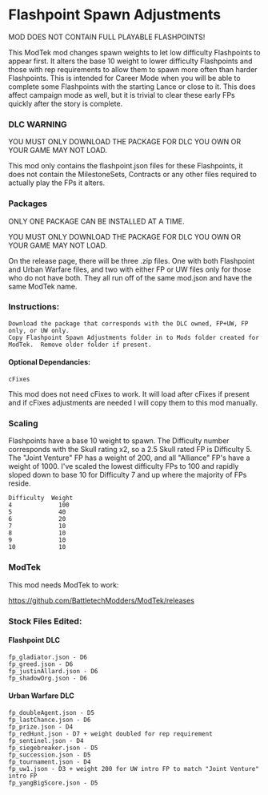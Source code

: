# Flashpoint Spawn Adjustments
MOD DOES NOT CONTAIN FULL PLAYABLE FLASHPOINTS!

This ModTek mod changes spawn weights to let low difficulty Flashpoints to appear first.  It alters the base 10 weight to lower difficulty Flashpoints and those with rep requirements to allow them to spawn more often than harder Flashpoints.  This is intended for Career Mode when you will be able to complete some Flashpoints with the starting Lance or close to it.  This does affect campaign mode as well, but it is trivial to clear these early FPs quickly after the story is complete.

### DLC WARNING
YOU MUST ONLY DOWNLOAD THE PACKAGE FOR DLC YOU OWN OR YOUR GAME MAY NOT LOAD.

This mod only contains the flashpoint.json files for these Flashpoints, it does not contain the MilestoneSets, Contracts or any other files required to actually play the FPs it alters.

### Packages
ONLY ONE PACKAGE CAN BE INSTALLED AT A TIME.

YOU MUST ONLY DOWNLOAD THE PACKAGE FOR DLC YOU OWN OR YOUR GAME MAY NOT LOAD.

On the release page, there will be three .zip files.  One with both Flashpoint and Urban Warfare files, and two with either FP or UW files only for those who do not have both.  They all run off of the same mod.json and have the same ModTek name.

### Instructions:

    Download the package that corresponds with the DLC owned, FP+UW, FP only, or UW only.
    Copy Flashpoint Spawn Adjustments folder in to Mods folder created for ModTek.  Remove older folder if present.
    
#### Optional Dependancies:
    cFixes
This mod does not need cFixes to work. It will load after cFixes if present and if cFixes adjustments are needed I will copy them to this mod manually.  

### Scaling
Flashpoints have a base 10 weight to spawn.  The Difficulty number corresponds with the Skull rating x2, so a 2.5 Skull rated FP is Difficulty 5.  The "Joint Venture" FP has a weight of 200, and all "Alliance" FP's have a weight of 1000.  I've scaled the lowest difficulty FPs to 100 and rapidly sloped down to base 10 for Difficulty 7 and up where the majority of FPs reside.

    Difficulty	Weight
    4	          100
    5	          40
    6	          20
    7	          10
    8	          10
    9	          10
    10	          10
    
### ModTek
This mod needs ModTek to work:

https://github.com/BattletechModders/ModTek/releases

### Stock Files Edited:
#### Flashpoint DLC
    fp_gladiator.json - D6
    fp_greed.json - D6
    fp_justinAllard.json - D6
    fp_shadowOrg.json - D6
    
#### Urban Warfare DLC
    fp_doubleAgent.json - D5
    fp_lastChance.json - D6
    fp_prize.json - D4
    fp_redHunt.json - D7 + weight doubled for rep requirement
    fp_sentinel.json - D4
    fp_siegebreaker.json - D5
    fp_succession.json - D5
    fp_tournament.json - D4
    fp_uw1.json - D3 + weight 200 for UW intro FP to match "Joint Venture" intro FP
    fp_yangBigScore.json - D5
